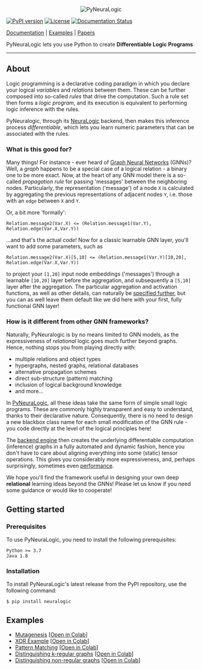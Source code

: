 <p align="center">
<img src="https://github.com/LukasZahradnik/PyNeuraLogic/blob/master/docs/_static/readme_logo.svg" alt="PyNeuraLogic" title="PyNeuraLogic"/>
</p>
  
[![PyPI version](https://badge.fury.io/py/neuralogic.svg)](https://badge.fury.io/py/neuralogic)
[![License](https://img.shields.io/pypi/l/neuralogic)](https://badge.fury.io/py/neuralogic)
[![Documentation Status](https://readthedocs.org/projects/pyneuralogic/badge/?version=latest)](https://pyneuralogic.readthedocs.io/en/latest/?badge=latest)



[Documentation](https://pyneuralogic.readthedocs.io/en/latest/) | [Examples](#Examples) | [Papers](https://github.com/GustikS/NeuraLogic#papers)

PyNeuraLogic lets you use Python to create **Differentiable Logic Programs**


[comment]: <> (PyNeuraLogic is a framework built on top of [NeuraLogic]&#40;https://github.com/GustikS/NeuraLogic&#41; which combines relational and deep learning.)

---

## About

Logic programming is a declarative coding paradigm in which you declare your logical _variables_ and _relations_ between them. These can be further composed into so-called _rules_ that drive the computation. Such a rule set then forms a _logic program_, and its execution is equivalent to performing logic inference with the rules.

PyNeuralogic, through its [NeuraLogic](https://github.com/GustikS/NeuraLogic) backend, then makes this inference process _differentiable_, which lets you learn numeric parameters that can be associated with the rules.

### What is this good for?

Many things! For instance - ever heard of [Graph Neural Networks](https://distill.pub/2021/gnn-intro/) (GNNs)? Well, a _graph_ happens to be a special case of a logical relation - a binary one to be more exact. Now, at the heart of any GNN model there is a so-called _propagation rule_ for passing 'messages' between the neighboring nodes. Particularly, the representation ('message') of a node `X` is calculated by aggregating the previous representations of adjacent nodes `Y`, i.e. those with an `edge` between `X` and `Y`. 

Or, a bit more 'formally':

```
Relation.message2(Var.X) <= (Relation.message1(Var.Y), Relation.edge(Var.X,Var.Y))
```

...and that's the actual _code_! Now for a classic learnable GNN layer, you'll want to add some parameters, such as

```
Relation.message2(Var.X)[5,10] <= (Relation.message1(Var.Y)[10,20], Relation.edge(Var.X,Var.Y))
```

to project your `[1,20]` input node embeddings ('messages') through a learnable ``[10,20]`` layer before the aggregation, and subsequently a `[5,10]` layer after the aggregation. The particular aggregation and activation functions, as well as other details, can naturally be [specified further](https://pyneuralogic.readthedocs.io/en/latest/language.html), but you can as well leave them default like we did here with your first, fully functional GNN layer!

### How is it different from other GNN frameworks?

Naturally, PyNeuralogic is by no means limited to GNN models, as the expressiveness of _relational_ logic goes much further beyond graphs. Hence, nothing stops you from playing directly with:
- multiple relations and object types
- hypergraphs, nested graphs, relational databases
- alternative propagation schemes
- direct sub-structure (pattern) matching
- inclusion of logical background knowledge
- and more...

In [PyNeuraLogic](https://dspace.cvut.cz/bitstream/handle/10467/97065/F3-DP-2021-Zahradnik-Lukas-Extending-Graph-Neural-Networks-with-Relational-Logic.pdf?sequence=-1&isAllowed=y), all these ideas take the same form of simple small logic programs. These are commonly highly transparent and easy to understand, thanks to their declarative nature. Consequently, there is no need to design a new blackbox class name for each small modification of the GNN rule - you code directly at the level of the logical principles here!

The [backend engine](https://jair.org/index.php/jair/article/view/11203) then creates the underlying differentiable computation (inference) graphs in a fully automated and dynamic fashion, hence you don't have to care about aligning everything into some (static) tensor operations.
This gives you considerably more expressiveness, and, perhaps surprisingly, sometimes even [performance](https://arxiv.org/abs/2007.06286).


We hope you'll find the framework useful in designing your own deep **relational** learning ideas beyond the GNNs!
Please let us know if you need some guidance or would like to cooperate!

[comment]: <> (PyNeuraLogic allows users to encode machine learning problems via parameterized, rule-based constructs. Said constructs are based on a custom declarative language that follows a logic programming paradigm.)

## Getting started

[comment]: <> (### Supported backends)

[comment]: <> (PyNeuraLogic currently supports following backends &#40;to some extent&#41;, which have to be installed separately:)

[comment]: <> (- [DyNet]&#40;https://github.com/clab/dynet&#41;)

[comment]: <> (- Java)

[comment]: <> (- [PyTorch Geometric]&#40;https://github.com/rusty1s/pytorch_geometric&#41;)

### Prerequisites

To use PyNeuraLogic, you need to install the following prerequisites:

```
Python >= 3.7
Java 1.8
```

### Installation

To install PyNeuraLogic's latest release from the PyPI repository, use the following command:

```commandline
$ pip install neuralogic
```

## Examples

- [Mutagenesis](https://github.com/LukasZahradnik/PyNeuraLogic/blob/master/examples/Mutagenesis.ipynb) [[Open in Colab](https://colab.research.google.com/github/LukasZahradnik/PyNeuraLogic/blob/master/examples/Mutagenesis.ipynb)]
- [XOR Example](https://github.com/LukasZahradnik/PyNeuraLogic/blob/master/examples/IntroductionIntoPyNeuraLogic.ipynb) [[Open in Colab](https://colab.research.google.com/github/LukasZahradnik/PyNeuraLogic/blob/master/examples/IntroductionIntoPyNeuraLogic.ipynb)]
- [Pattern Matching](https://github.com/LukasZahradnik/PyNeuraLogic/blob/master/examples/PatternMatching.ipynb) [[Open in Colab](https://colab.research.google.com/github/LukasZahradnik/PyNeuraLogic/blob/master/examples/PatternMatching.ipynb)]
- [Distinguishing k-regular graphs](https://github.com/LukasZahradnik/PyNeuraLogic/blob/master/examples/DistinguishingKRegularGraphs.ipynb) [[Open in Colab](https://colab.research.google.com/github/LukasZahradnik/PyNeuraLogic/blob/master/examples/DistinguishingKRegularGraphs.ipynb)]
- [Distinguishing non-regular graphs](https://github.com/LukasZahradnik/PyNeuraLogic/blob/master/examples/DistinguishingNonRegularGraphs.ipynb) [[Open in Colab](https://colab.research.google.com/github/LukasZahradnik/PyNeuraLogic/blob/master/examples/DistinguishingNonRegularGraphs.ipynb)]

